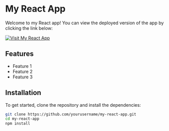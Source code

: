 # My React App

Welcome to my React app! You can view the deployed version of the app by clicking the link below:

[![Visit My React App](https://img.shields.io/badge/Visit%20My%20React%20App-blue?style=for-the-badge&logo=appveyor)](https://dynamic-tarsier-ea7bc8.netlify.app/)

## Features

- Feature 1
- Feature 2
- Feature 3

## Installation

To get started, clone the repository and install the dependencies:

```bash
git clone https://github.com/yourusername/my-react-app.git
cd my-react-app
npm install
